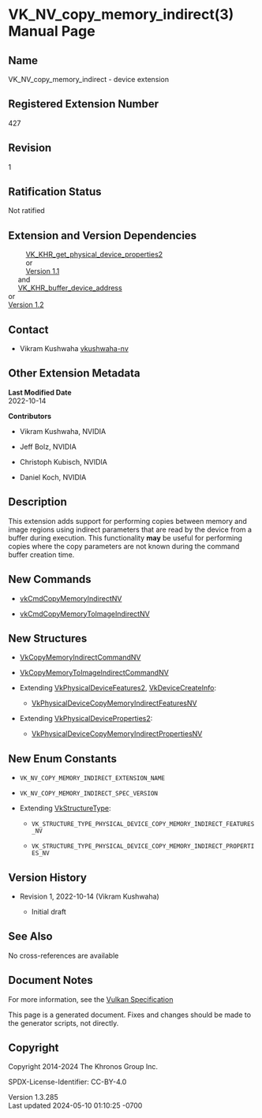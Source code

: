 # VK_NV_copy_memory_indirect(3) Manual Page

## Name

VK_NV_copy_memory_indirect - device extension



## <a href="#_registered_extension_number" class="anchor"></a>Registered Extension Number

427

## <a href="#_revision" class="anchor"></a>Revision

1

## <a href="#_ratification_status" class="anchor"></a>Ratification Status

Not ratified

## <a href="#_extension_and_version_dependencies" class="anchor"></a>Extension and Version Dependencies

        
[VK_KHR_get_physical_device_properties2](https://registry.khronos.org/vulkan/specs/1.3-extensions/man/html/VK_KHR_get_physical_device_properties2.html)  
         or  
         [Version 1.1](#versions-1.1)  
     and  
     [VK_KHR_buffer_device_address](https://registry.khronos.org/vulkan/specs/1.3-extensions/man/html/VK_KHR_buffer_device_address.html)  
or  
[Version 1.2](#versions-1.2)  

## <a href="#_contact" class="anchor"></a>Contact

- Vikram Kushwaha <a
  href="https://github.com/KhronosGroup/Vulkan-Docs/issues/new?body=%5BVK_NV_copy_memory_indirect%5D%20@vkushwaha-nv%0A*Here%20describe%20the%20issue%20or%20question%20you%20have%20about%20the%20VK_NV_copy_memory_indirect%20extension*"
  target="_blank" rel="nofollow noopener"><em></em>vkushwaha-nv</a>

## <a href="#_other_extension_metadata" class="anchor"></a>Other Extension Metadata

**Last Modified Date**  
2022-10-14

**Contributors**  
- Vikram Kushwaha, NVIDIA

- Jeff Bolz, NVIDIA

- Christoph Kubisch, NVIDIA

- Daniel Koch, NVIDIA

## <a href="#_description" class="anchor"></a>Description

This extension adds support for performing copies between memory and
image regions using indirect parameters that are read by the device from
a buffer during execution. This functionality **may** be useful for
performing copies where the copy parameters are not known during the
command buffer creation time.

## <a href="#_new_commands" class="anchor"></a>New Commands

- [vkCmdCopyMemoryIndirectNV](https://registry.khronos.org/vulkan/specs/1.3-extensions/man/html/vkCmdCopyMemoryIndirectNV.html)

- [vkCmdCopyMemoryToImageIndirectNV](https://registry.khronos.org/vulkan/specs/1.3-extensions/man/html/vkCmdCopyMemoryToImageIndirectNV.html)

## <a href="#_new_structures" class="anchor"></a>New Structures

- [VkCopyMemoryIndirectCommandNV](https://registry.khronos.org/vulkan/specs/1.3-extensions/man/html/VkCopyMemoryIndirectCommandNV.html)

- [VkCopyMemoryToImageIndirectCommandNV](https://registry.khronos.org/vulkan/specs/1.3-extensions/man/html/VkCopyMemoryToImageIndirectCommandNV.html)

- Extending [VkPhysicalDeviceFeatures2](https://registry.khronos.org/vulkan/specs/1.3-extensions/man/html/VkPhysicalDeviceFeatures2.html),
  [VkDeviceCreateInfo](https://registry.khronos.org/vulkan/specs/1.3-extensions/man/html/VkDeviceCreateInfo.html):

  - [VkPhysicalDeviceCopyMemoryIndirectFeaturesNV](https://registry.khronos.org/vulkan/specs/1.3-extensions/man/html/VkPhysicalDeviceCopyMemoryIndirectFeaturesNV.html)

- Extending
  [VkPhysicalDeviceProperties2](https://registry.khronos.org/vulkan/specs/1.3-extensions/man/html/VkPhysicalDeviceProperties2.html):

  - [VkPhysicalDeviceCopyMemoryIndirectPropertiesNV](https://registry.khronos.org/vulkan/specs/1.3-extensions/man/html/VkPhysicalDeviceCopyMemoryIndirectPropertiesNV.html)

## <a href="#_new_enum_constants" class="anchor"></a>New Enum Constants

- `VK_NV_COPY_MEMORY_INDIRECT_EXTENSION_NAME`

- `VK_NV_COPY_MEMORY_INDIRECT_SPEC_VERSION`

- Extending [VkStructureType](https://registry.khronos.org/vulkan/specs/1.3-extensions/man/html/VkStructureType.html):

  - `VK_STRUCTURE_TYPE_PHYSICAL_DEVICE_COPY_MEMORY_INDIRECT_FEATURES_NV`

  - `VK_STRUCTURE_TYPE_PHYSICAL_DEVICE_COPY_MEMORY_INDIRECT_PROPERTIES_NV`

## <a href="#_version_history" class="anchor"></a>Version History

- Revision 1, 2022-10-14 (Vikram Kushwaha)

  - Initial draft

## <a href="#_see_also" class="anchor"></a>See Also

No cross-references are available

## <a href="#_document_notes" class="anchor"></a>Document Notes

For more information, see the <a
href="https://registry.khronos.org/vulkan/specs/1.3-extensions/html/vkspec.html#VK_NV_copy_memory_indirect"
target="_blank" rel="noopener">Vulkan Specification</a>

This page is a generated document. Fixes and changes should be made to
the generator scripts, not directly.

## <a href="#_copyright" class="anchor"></a>Copyright

Copyright 2014-2024 The Khronos Group Inc.

SPDX-License-Identifier: CC-BY-4.0

Version 1.3.285  
Last updated 2024-05-10 01:10:25 -0700

